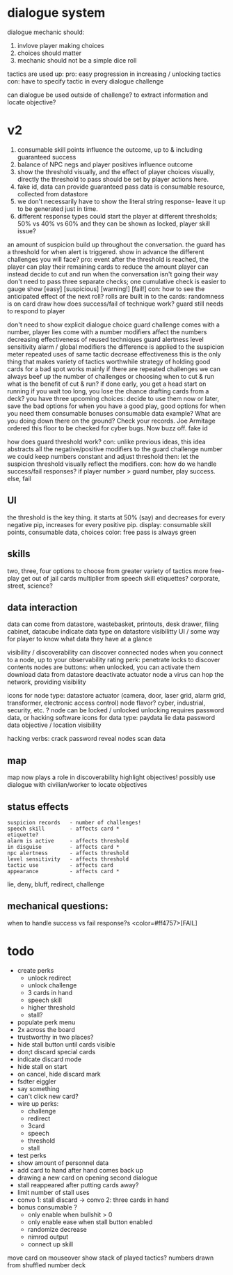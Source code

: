 # dialogue system

dialogue mechanic should:

1. invlove player making choices
2. choices should matter
3. mechanic should not be a simple dice roll

tactics are used up:
    pro: easy progression in increasing / unlocking tactics
    con: have to specify tactic in every dialogue challenge



can dialogue be used outside of challenge?
to extract information and locate objective?


# v2

1. consumable skill points influence the outcome, up to & including guaranteed success
2. balance of NPC negs and player positives influence outcome
3. show the threshold visually, and the effect of player choices visually, directly
    the threshold to pass should be set by player actions here.
4. fake id, data can provide guaranteed pass
    data is consumable resource, collected from datastore
5. we don't necessarily have to show the literal string response- leave it up to be generated just in time.
6. different response types could start the player at different thresholds; 50% vs 40% vs 60%
    and they can be shown as locked, player skill issue?

an amount of suspicion build up throughout the conversation. the guard has a threshold for when alert is triggered.
show in advance the different challenges you will face?
    pro: 
        event after the threshold is reached, the player can play their remaining cards to reduce the amount
        player can instead decide to cut and run when the conversation isn't going their way
        don't need to pass three separate checks; one cumulative check is easier to gauge
        show [easy] [suspicious] [warning!] [fail!]
    con:
        how to see the anticipated effect of the next roll?
            rolls are built in to the cards: randomness is on card draw
        how does success/fail of technique work?
            guard still needs to respond to player

don't need to show explicit dialogue choice
guard challenge comes with a number, player lies come with a number
modifiers affect the numbers
    decreasing effectiveness of reused techniques
    guard alertness
    level sensitivity
    alarm / global modifiers
the difference is applied to the suspicion meter
repeated uses of same tactic decrease effectiveness
    this is the only thing that makes variety of tactics worthwhile
strategy of holding good cards for a bad spot works mainly if there are repeated challenges
    we can always beef up the number of challenges
    or choosing when to cut & run
what is the benefit of cut & run?
    if done early, you get a head start on running
    if you wait too long, you lose the chance
drafting cards from a deck?
    you have three upcoming choices: decide to use them now or later, save the bad options for when you have a good play, good options for when you need them
consumable bonuses
consumable data
    example?
    What are you doing down there on the ground?
        Check your records. Joe Armitage ordered this floor to be checked for cyber bugs. Now buzz off.
fake id


how does guard threshold work?
con: unlike previous ideas, this idea abstracts all the negative/positive modifiers to the guard challenge number
    we could keep numbers constant and adjust threshold then: let the suspicion threshold visually reflect the modifiers.
con: how do we handle success/fail responses?
    if player number > guard number, play success. else, fail

## UI

the threshold is the key thing. 
it starts at 50% (say) and decreases for every negative pip,
increases for every positive pip.
display: consumable skill points, consumable data, choices
    color: free pass is always green

## skills

two, three, four options to choose from
greater variety of tactics
more free-play get out of jail cards
multiplier from speech skill
etiquettes?
    corporate, street, science?

## data interaction

data can come from datastore, wastebasket, printouts, desk drawer, filing cabinet, datacube
indicate data type on datastore visibilitty
UI / some way for player to know what data they have at a glance

visibility / discoverability
    can discover connected nodes when you connect to a node, up to your observability rating
    perk: penetrate locks to discover contents
    nodes are buttons: when unlocked, you can activate them
        download data from datastore
        deactivate actuator node
    a virus can hop the network, providing visibility

icons for node type: 
    datastore
    actuator (camera, door, laser grid, alarm grid, transformer, electronic access control)
node flavor?
    cyber, industrial, security, etc. ?
node can be locked / unlocked
    unlocking requires password data, or hacking software
icons for data type:
    paydata
    lie data
    password data
    objective / location
    visibility

hacking verbs:
    crack password
    reveal nodes
    scan data


## map

map now plays a role in discoverability
highlight objectives!
possibly use dialogue with civilian/worker to locate objectives


## status effects
    suspicion records   - number of challenges!
    speech skill        - affects card * 
    etiquette?
    alarm is active     - affects threshold
    in disguise         - affects card * 
    npc alertness       - affects threshold
    level sensitivity   - affects threshold
    tactic use          - affects card
    appearance          - affects card * 

lie, deny, bluff, redirect, challenge


## mechanical questions:
when to handle success vs fail response?s
    <color=#ff4757>[FAIL]</color>

# todo

* create perks
    * unlock redirect
    * unlock challenge
    * 3 cards in hand
    * speech skill
    * higher threshold
    * stall?
* populate perk menu
* 2x across the board
* trustworthy in two places?
* hide stall button until cards visible
* don;t discard special cards
* indicate discard mode
* hide stall on start
* on cancel, hide discard mark
* fsdter eiggler
* say something
* can't click new card?
* wire up perks:
    * challenge
    * redirect
    * 3card
    * speech
    * threshold
    * stall
* test perks
* show amount of personnel data
* add card to hand after hand comes back up    
* drawing a new card on opening second dialogue
* stall reappeared after putting cards away?
* limit number of stall uses
* convo 1: stall discard -> convo 2: three cards in hand
* bonus consumable ? 
    * only enable when bullshit > 0
    * only enable ease when stall button enabled
    * randomize decrease
    * nimrod output
    * connect up skill

move card on mouseover
show stack of played tactics?
numbers drawn from shuffled number deck